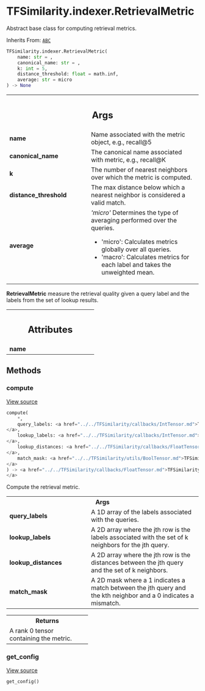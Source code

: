 # TFSimilarity.indexer.RetrievalMetric





Abstract base class for computing retrieval metrics.

Inherits From: [`ABC`](../../TFSimilarity/distances/ABC.md)


```python
TFSimilarity.indexer.RetrievalMetric(
    name: str = ,
    canonical_name: str = ,
    k: int = 5,
    distance_threshold: float = math.inf,
    average: str = micro
) -> None
```



<!-- Placeholder for "Used in" -->


<!-- Tabular view -->
 <table class="responsive fixed orange">
<colgroup><col width="214px"><col></colgroup>
<tr><th colspan="2"><h2 class="add-link">Args</h2></th></tr>

<tr>
<td>
<b>name</b>
</td>
<td>
Name associated with the metric object, e.g., recall@5
</td>
</tr><tr>
<td>
<b>canonical_name</b>
</td>
<td>
The canonical name associated with metric, e.g.,
recall@K
</td>
</tr><tr>
<td>
<b>k</b>
</td>
<td>
The number of nearest neighbors over which the metric is computed.
</td>
</tr><tr>
<td>
<b>distance_threshold</b>
</td>
<td>
The max distance below which a nearest neighbor is
considered a valid match.
</td>
</tr><tr>
<td>
<b>average</b>
</td>
<td>
<i>'micro'</i> Determines the type of averaging performed over the
queries.

* 'micro': Calculates metrics globally over all queries.
* 'macro': Calculates metrics for each label and takes the unweighted
mean.
</td>
</tr>
</table>


<b>RetrievalMetric</b> measure the retrieval quality given a query label and the
labels from the set of lookup results.



<!-- Tabular view -->
 <table class="responsive fixed orange">
<colgroup><col width="214px"><col></colgroup>
<tr><th colspan="2"><h2 class="add-link">Attributes</h2></th></tr>

<tr>
<td>
<b>name</b>
</td>
<td>

</td>
</tr>
</table>



## Methods

<h3 id="compute">compute</h3>

<a target="_blank" href="https://github.com/tensorflow/similarity/blob/main/tensorflow_similarity/retrieval_metrics/retrieval_metric.py#L87-L112">View source</a>

```python
compute(
    *,
    query_labels: <a href="../../TFSimilarity/callbacks/IntTensor.md">TFSimilarity.callbacks.IntTensor```
</a>,
    lookup_labels: <a href="../../TFSimilarity/callbacks/IntTensor.md">TFSimilarity.callbacks.IntTensor```
</a>,
    lookup_distances: <a href="../../TFSimilarity/callbacks/FloatTensor.md">TFSimilarity.callbacks.FloatTensor```
</a>,
    match_mask: <a href="../../TFSimilarity/utils/BoolTensor.md">TFSimilarity.utils.BoolTensor```
</a>
) -> <a href="../../TFSimilarity/callbacks/FloatTensor.md">TFSimilarity.callbacks.FloatTensor```
</a>
```


Compute the retrieval metric.


<!-- Tabular view -->
 <table class="responsive fixed orange">
<colgroup><col width="214px"><col></colgroup>
<tr><th colspan="2">Args</th></tr>

<tr>
<td>
<b>query_labels</b>
</td>
<td>
A 1D array of the labels associated with the queries.
</td>
</tr><tr>
<td>
<b>lookup_labels</b>
</td>
<td>
A 2D array where the jth row is the labels
associated with the set of k neighbors for the jth query.
</td>
</tr><tr>
<td>
<b>lookup_distances</b>
</td>
<td>
A 2D array where the jth row is the distances
between the jth query and the set of k neighbors.
</td>
</tr><tr>
<td>
<b>match_mask</b>
</td>
<td>
A 2D mask where a 1 indicates a match between the
jth query and the kth neighbor and a 0 indicates a mismatch.
</td>
</tr>
</table>



<!-- Tabular view -->
 <table class="responsive fixed orange">
<colgroup><col width="214px"><col></colgroup>
<tr><th colspan="2">Returns</th></tr>
<tr class="alt">
<td colspan="2">
A rank 0 tensor containing the metric.
</td>
</tr>

</table>



<h3 id="get_config">get_config</h3>

<a target="_blank" href="https://github.com/tensorflow/similarity/blob/main/tensorflow_similarity/retrieval_metrics/retrieval_metric.py#L79-L85">View source</a>

```python
get_config()
```







